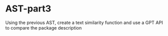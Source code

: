 # AST-part3
 Using the previous AST, create a text similarity function and use a  GPT API  to compare the package description
